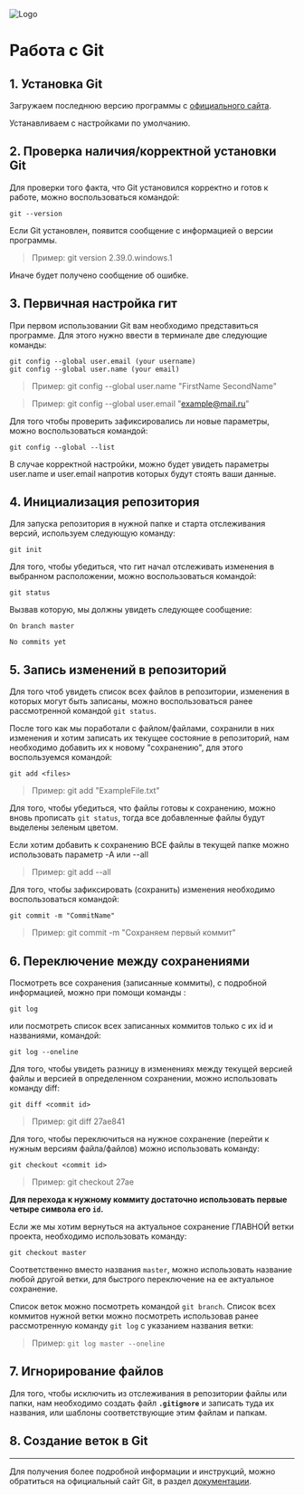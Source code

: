 ![Logo](TestGitPic.png)
# Работа с Git
## 1. Установка Git
Загружаем последнюю версию программы с [официального сайта](https://git-scm.com/downloads).

Устанавливаем с настройками по умолчанию.
## 2. Проверка наличия/корректной установки Git
Для проверки того факта, что Git установился корректно и готов к работе, можно воспользоваться командой:
```
git --version
```

Если Git установлен, появится сообщение с информацией о версии программы. 
>Пример: git version 2.39.0.windows.1

Иначе будет получено сообщение об ошибке.
## 3. Первичная настройка гит
При первом использовании Git вам необходимо представиться программе. Для этого нужно ввести в терминале две следующие команды:
```
git config --global user.email (your username)
git config --global user.name (your email)
```
>Пример: git config --global user.name "FirstName SecondName"

>Пример: git config --global user.email "example@mail.ru"

Для того чтобы проверить зафиксировались ли новые параметры, можно воспользоваться командой:
```
git config --global --list
```
В случае корректной настройки, можно будет увидеть параметры user.name и user.email напротив которых будут стоять ваши данные.
## 4. Инициализация репозитория
Для запуска репозитория в нужной папке и старта отслеживания версий, используем следующую команду: 
```
git init
```
Для того, чтобы убедиться, что гит начал отслеживать изменения в выбранном расположении, можно воспользоваться командой: 
```
git status
```
Вызвав которую, мы должны увидеть следующее сообщение:

`On branch master`

`No commits yet`
## 5. Запись изменений в репозиторий
Для того чтоб увидеть список всех файлов в репозитории, изменения в которых могут быть записаны, можно воспользоваться ранее рассмотренной командой `git status`.

После того как мы поработали с файлом/файлами, сохранили в них изменения и хотим записать их текущее состояние в репозиторий, нам необходимо добавить их к новому "сохранению", для этого воспользуемся командой:
```
git add <files>
```
>Пример: git add "ExampleFile.txt"

Для того, чтобы убедиться, что файлы готовы к сохранению, можно вновь прописать `git status`, тогда все добавленные файлы будут выделены зеленым цветом. 

Если хотим добавить к сохранению ВСЕ файлы в текущей папке можно использовать параметр -A или --all
>Пример: git add --all

Для того, чтобы зафиксировать (сохранить) изменения необходимо воспользоваться командой: 
```
git commit -m "CommitName"
```
>Пример: git commit -m "Сохраняем первый коммит"
## 6. Переключение между сохранениями
Посмотреть все сохранения (записанные коммиты), с подробной информацией, можно при помощи команды :
```
git log
```
или посмотреть список всех записанных коммитов только с их id и названиями, командой:
```
git log --oneline
```
Для того, чтобы увидеть разницу в изменениях между текущей версией файлы и версией в определенном сохранении, можно использовать команду diff:
```
git diff <commit id>
```
>Пример: git diff 27ae841

Для того, чтобы переключиться на нужное сохранение (перейти к нужным версиям файла/файлов) можно использовать команду: 
```
git checkout <commit id>
```

>Пример: git checkout 27ae

**Для перехода к нужному коммиту достаточно использовать первые четыре символа его `id`.**

Если же мы хотим вернуться на актуальное сохранение ГЛАВНОЙ ветки проекта, необходимо использовать команду:
```
git checkout master
```
Соответственно вместо названия `master`, можно использовать название любой другой ветки, для быстрого переключение на ее актуальное сохранение. 

Список веток можно посмотреть командой `git branch`. Список всех коммитов нужной ветки можно посмотреть использовав ранее рассмотренную команду `git log` с указанием названия ветки:
>Пример: `git log master --oneline`
## 7. Игнорирование файлов
Для того, чтобы исключить из отслеживания в репозитории файлы или папки, нам необходимо создать файл **`.gitignore`** и записать туда их названия, или шаблоны соответствующие этим файлам и папкам.

## 8. Создание веток в Git

***
Для получения более подробной информации и инструкций, можно обратиться на официальный сайт Git, в раздел [документации](https://git-scm.com/doc).

